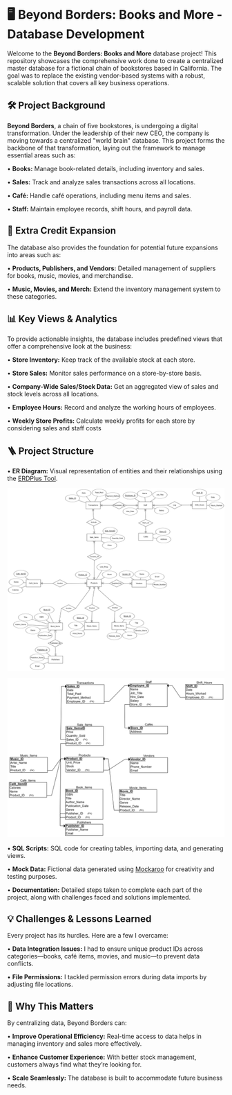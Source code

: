 # 🖥️ Beyond Borders: Books and More - Database Development

Welcome to the **Beyond Borders: Books and More** database project! This repository showcases the comprehensive work done to create a centralized master database for a fictional chain of bookstores based in California. The goal was to replace the existing vendor-based systems with a robust, scalable solution that covers all key business operations.

## 🛠️ Project Background
**Beyond Borders**, a chain of five bookstores, is undergoing a digital transformation. Under the leadership of their new CEO, the company is moving towards a centralized "world brain" database. This project forms the backbone of that transformation, laying out the framework to manage essential areas such as:

• **Books:** Manage book-related details, including inventory and sales.

•	**Sales:** Track and analyze sales transactions across all locations.

•	**Café:** Handle café operations, including menu items and sales.

•	**Staff:** Maintain employee records, shift hours, and payroll data.

## 🚀 Extra Credit Expansion
The database also provides the foundation for potential future expansions into areas such as:

•	**Products, Publishers, and Vendors:** Detailed management of suppliers for books, music, movies, and merchandise.

•	**Music, Movies, and Merch:** Extend the inventory management system to these categories.

## 📊 Key Views & Analytics
To provide actionable insights, the database includes predefined views that offer a comprehensive look at the business:

•	**Store Inventory:** Keep track of the available stock at each store.

•	**Store Sales:** Monitor sales performance on a store-by-store basis.

•	**Company-Wide Sales/Stock Data:** Get an aggregated view of sales and stock levels across all locations.

•	**Employee Hours:** Record and analyze the working hours of employees.

•	**Weekly Store Profits:** Calculate weekly profits for each store by considering sales and staff costs

## 🪜 Project Structure
• **ER Diagram:** Visual representation of entities and their relationships using the [ERDPlus Tool](https://erdplus.com/).

![Database ER Diagram](https://github.com/AyahIbrahim/database-development/blob/b54f044e959bdd5d40b926351e673f337554d3bb/Diagrams%20-%20ER%20%26%20Relation%20Schema/ER%20Diagram.png)

![Database Relational Schema](https://github.com/AyahIbrahim/database-development/blob/b54f044e959bdd5d40b926351e673f337554d3bb/Diagrams%20-%20ER%20%26%20Relation%20Schema/Relational%20Schema.png)

• **SQL Scripts:** SQL code for creating tables, importing data, and generating views.

• **Mock Data:** Fictional data generated using [Mockaroo](https://www.mockaroo.com/) for creativity and testing purposes.

• **Documentation:** Detailed steps taken to complete each part of the project, along with challenges faced and solutions implemented.

## 💡 Challenges & Lessons Learned
Every project has its hurdles. Here are a few I overcame:

• **Data Integration Issues:** I had to ensure unique product IDs across categories—books, café items, movies, and music—to prevent data conflicts.

• **File Permissions:** I tackled permission errors during data imports by adjusting file locations.

## 🎯 Why This Matters
By centralizing data, Beyond Borders can:

• **Improve Operational Efficiency:** Real-time access to data helps in managing inventory and sales more effectively.

• **Enhance Customer Experience:** With better stock management, customers always find what they’re looking for.

• **Scale Seamlessly:** The database is built to accommodate future business needs.
